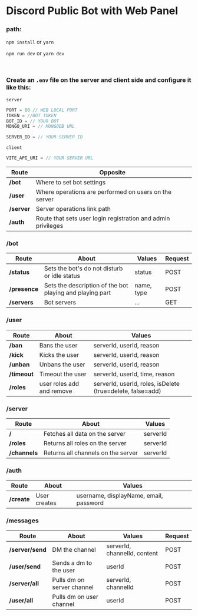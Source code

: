 # Discord Public Bot with Web Panel

### path: 
` npm install ` or ` yarn `

` npm run dev ` or ` yarn dev `

<br />

### Create an `.env` file on the server and client side and configure it like this:
` server `
```js
PORT = 80 // WEB LOCAL PORT
TOKEN = //BOT TOKEN
BOT_ID = // YOUR BOT
MONGO_URI = // MONGODB URL

SERVER_ID = // YOUR SERVER ID
```

` client `
```js
VITE_API_URI = // YOUR SERVER URL
```


| Route | Opposite |
| -------- | -------- |
| **/bot** | Where to set bot settings |
| **/user** | Where operations are performed on users on the server |
| **/server** | Server operations link path |
| **/auth** | Route that sets user login registration and admin privileges |

### **/bot**
| Route | About | Values | Request |
| -------- | -------- | -------- | -------- |
| **/status** | Sets the bot's do not disturb or idle status | status | POST |
| **/presence** | Sets the description of the bot playing and playing part | name, type |  POST |
| **/servers** | Bot servers | ... |  GET |

### **/user**
| Route | About | Values |
| -------- | -------- | -------- |
| **/ban** | Bans the user | serverId, userId, reason |
| **/kick** | Kicks the user | serverId, userId, reason |
| **/unban** | Unbans the user | serverId, userId, reason |
| **/timeout** | Timeout the user | serverId, userId, time, reason |
| **/roles** | user roles add and remove | serverId, userId, roles, isDelete (true=delete, false=add) |

### **/server**
| Route | About | Values |
| -------- | -------- | -------- |
| **/** | Fetches all data on the server | serverId |
| **/roles** | Returns all roles on the server | serverId |
| **/channels** | Returns all channels on the server | serverId |

### **/auth**
| Route | About | Values |
| -------- | -------- | -------- |
| **/create** | User creates | username, displayName, email, password |

### **/messages**
| Route | About | Values | Request |
| -------- | -------- | -------- | -------- |
| **/server/send** | DM the channel | serverId, channelId, content |  POST |
| **/user/send** | Sends a dm to the user | userId | POST |
| **/server/all** | Pulls dm on server channel | serverId, channelId |  POST |
| **/user/all** | Pulls dm on user channel | userId |  POST |